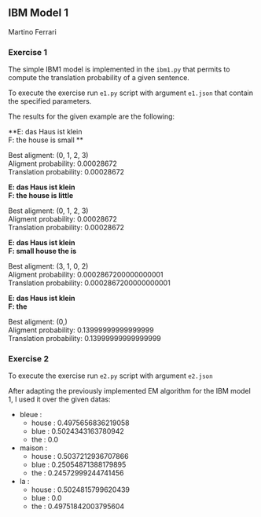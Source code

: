 ## IBM Model 1
Martino Ferrari
### Exercise 1
The simple IBM1 model is implemented in the ```ibm1.py``` that permits to compute
the translation probability of a given sentence.

To execute the exercise run ```e1.py``` script with argument ```e1.json``` that
contain the specified parameters.  

The results for the given example are the following:

**E: das Haus ist klein   
F: the house is small   **

Best aligment: (0, 1, 2, 3)   
Aligment probability: 0.00028672   
Translation probability: 0.00028672   

**E: das Haus ist klein   
F: the house is little**

Best aligment: (0, 1, 2, 3)   
Aligment probability: 0.00028672  
Translation probability: 0.00028672  

**E: das Haus ist klein   
F: small house the is**

Best aligment: (3, 1, 0, 2)  
Aligment probability: 0.0002867200000000001  
Translation probability: 0.0002867200000000001  

**E: das Haus ist klein   
F: the**

Best aligment: (0,)   
Aligment probability: 0.13999999999999999   
Translation probability: 0.13999999999999999   


### Exercise 2

To execute the exercise run ```e2.py``` script with argument ```e2.json```

After adapting the previously implemented EM algorithm for the IBM model 1, I used it over the given datas:

- bleue :
  + house : 0.4975656836219058
  + blue : 0.5024343163780942
  + the : 0.0
- maison :
  + house : 0.5037212936707866
  + blue : 0.25054871388179895
  + the : 0.24572999244741456
- la :
  + house : 0.5024815799620439
  + blue : 0.0
  + the : 0.49751842003795604

